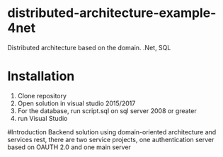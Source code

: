 # distributed-architecture-example-4net
Distributed architecture based on the domain. .Net, SQL

# Installation
1. Clone repository
2. Open solution in visual studio 2015/2017
3. For the database, run script.sql on sql server 2008 or greater
4. run Visual Studio

#Introduction
Backend solution using domain-oriented architecture and services rest,  there are two service projects, one authentication server based on OAUTH 2.0 and one main server
